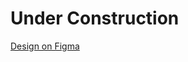 # Under Construction

[Design on Figma](https://www.figma.com/design/InDKls0WqwREIJNMm43Zt0/ReactJS-Capstone?node-id=4-23&t=Ct3soqGdtpHaK7ls-1)

